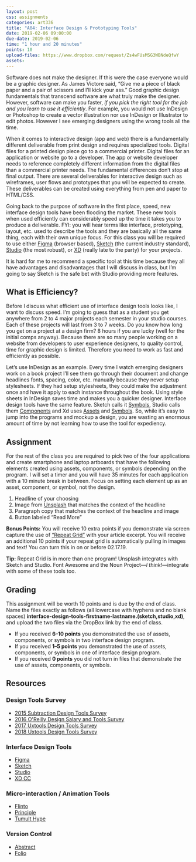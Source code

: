 ```yaml
---
layout: post
css: assignments
categories: art336
title: "A04: Interface Design & Prototyping Tools"
date: 2019-02-06 09:00:00
due-date: 2019-02-06
time: "1 hour and 20 minutes"
points: 10
upload-files: https://www.dropbox.com/request/Zs4wFUsMSG3WBNdeQfwY
assets: 
---
```


Software does not make the designer. If this were the case everyone would be a graphic designer. As James Victore said, “Give me a piece of black paper and a pair of scissors and I’ll kick your ass.” Good graphic design fundamentals that transcend software are what truly make the designer. However, software can make you faster, _if you pick the right tool for the job and you learn to use it efficiently_. For example, you would not use InDesign or Photoshop to create a vector illustration nor use InDesign or Illustrator to edit photos. However I see emerging designers using the wrong tools all the time.

When it comes to interactive design (app and web) there is a fundamentally different deliverable from print design and requires specialized tools. Digital files for a printed design piece go to a commercial printer. Digital files for an application or website go to a developer. The app or website developer needs to reference completely different information from the digital files than a commercial printer needs. The fundamental differences don’t stop at final output. There are several deliverables for interactive design such as wireframes, user flows and prototypes that you will be expected to create. These deliverables can be created using everything from pen and paper to HTML/CSS. 

Going back to the purpose of software in the first place, speed, new interface design tools have been flooding the market. These new tools when used efficiently can considerably speed up the time it takes you to produce a deliverable. FYI: you will hear terms like interface, prototyping, layout, etc. used to describe the tools and they are basically all the same thing, each with their own unique focus. For this class you will be required to use either [Figma](https://www.figma.com/) (browser based), [Sketch](https://www.sketchapp.com/) (the current industry standard), [Studio](https://www.invisionapp.com/studio) (the most robust), or [XD](https://www.adobe.com/products/xd.html) (really late to the party) for your projects.

It is hard for me to recommend a specific tool at this time because they all have advantages and disadvantages that I will discuss in class, but I’m going to say Sketch is the safe bet with Studio providing more features.

## What is Efficiency?

Before I discuss what efficient use of interface design tools looks like, I want to discuss speed. I’m going to guess that as a student you get anywhere from 2 to 4 major projects each semester in your studio courses. Each of these projects will last from 3 to 7 weeks. Do you know how long you get on a project at a design firm? 8 hours if you are lucky (well for the initial comps anyway). Because there are so many people working on a website from developers to user experience designers, to quality control, time for graphic design is limited. Therefore you need to work as fast and efficiently as possible.

Let’s use InDesign as an example. Every time I watch emerging designers work on a book project I’ll see them go through their document and change headlines fonts, spacing, color, etc. manually because they never setup stylesheets. If they had setup stylesheets, they could make the adjustment once and have it apply to each instance throughout the book. Using style sheets in InDesign saves time and makes you a quicker designer. Interface design tools have the same feature. Sketch calls it [Symbols](https://sketchapp.com/docs/symbols/), Studio calls them [Components](https://support.invisionapp.com/hc/en-us/articles/360000095403) and Xd uses [Assets](https://helpx.adobe.com/xd/help/assets-symbols.html) and [Symbols](https://helpx.adobe.com/xd/help/assets-symbols.html#Symbols). So, while it’s easy to jump into the programs and mockup a design, you are wasting an enormous amount of time by not learning how to use the tool for expediency.

## Assignment

For the rest of the class you are required to pick two of the four applications and create smartphone and laptop artboards that have the following elements created using assets, components, or symbols depending on the program. I will set a timer and you will have 35 minutes for each application with a 10 minute break in between. Focus on setting each element up as an asset, component, or symbol, not the design.

1. Headline of your choosing
2. Image from [Unsplash](https://unsplash.com/) that matches the context of the headline
3. Paragraph copy that matches the context of the headline and image
4. Button labeled “Read More”

**Bonus Points:** You will receive 10 extra points if you demonstrate via screen capture the use of [“Repeat Grid”](https://youtu.be/qGBK3edbxL8) with your article excerpt. You will receive an additional 10 points if your repeat grid is automatically pulling in images and text! You can turn this in on or before 02.17.19.

**Tip:** Repeat Grid is in more than one program! Unsplash integrates with Sketch and Studio. Font Awesome and the Noun Project—_I think!_—integrate with some of these tools too.

## Grading

This assignment will be worth 10 points and is due by the end of class. Name the files exactly as follows (all lowercase with hyphens and no blank spaces) **interface-design-tools-firstname-lastname.(sketch,studio,xd)**, and upload the two files via the DropBox link by the end of class.

- If you received **6&ndash;10 points** you demonstrated the use of assets, components, or symbols in two interface design program.
- If you received **1&ndash;5 points** you demonstrated the use of assets, components, or symbols in one of interface design program.
- If you received **0 points** you did not turn in files that demonstrate the use of assets, components, or symbols.

## Resources

### Design Tools Survey

- [2015 Subtraction Design Tools Survey](http://tools.subtraction.com/)
- [2016 O'Reilly Design Salary and Tools Survey](https://www.oreilly.com/ideas/2016-design-salary-survey)
- [2017 Uxtools Design Tools Survey](https://uxtools.co/survey-2017)
- [2018 Uxtools Design Tools Survey](http://uxtools.co/survey-2018)

### Interface Design Tools

- [Figma](https://www.figma.com/)
- [Sketch](https://www.sketchapp.com/)
- [Studio](https://www.invisionapp.com/studio)
- [XD CC](https://www.adobe.com/products/xd.html)

### Micro-interaction / Animation Tools

- [Flinto](https://www.flinto.com/)
- [Principle](http://principleformac.com/)
- [Tumult Hype](https://tumult.com/hype/)

### Version Control

- [Abstract](https://www.goabstract.com/)
- [Folio](http://folioformac.com/)